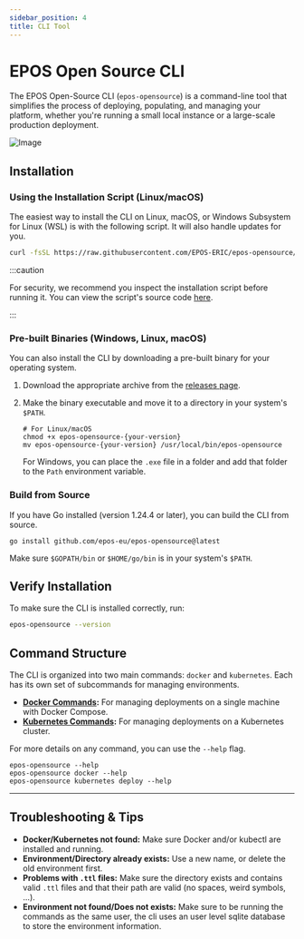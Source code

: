 ```yaml
---
sidebar_position: 4
title: CLI Tool
---
```


# EPOS Open Source CLI

The EPOS Open-Source CLI (`epos-opensource`) is a command-line tool that simplifies the process of deploying, populating, and managing your platform, whether you're running a small local instance or a large-scale production deployment.

![Image](/img/docker_deploy_urls.png)

## Installation

### Using the Installation Script (Linux/macOS)

The easiest way to install the CLI on Linux, macOS, or Windows Subsystem for Linux (WSL) is with the following script. It will also handle updates for you.

```bash
curl -fsSL https://raw.githubusercontent.com/EPOS-ERIC/epos-opensource/main/install.sh | bash
```

:::caution

For security, we recommend you inspect the installation script before running it. You can view the script's source code [here](https://raw.githubusercontent.com/EPOS-ERIC/epos-opensource/main/install.sh).

:::

### Pre-built Binaries (Windows, Linux, macOS)

You can also install the CLI by downloading a pre-built binary for your operating system.

1. Download the appropriate archive from the [releases page](https://github.com/epos-eu/epos-opensource/releases).
2. Make the binary executable and move it to a directory in your system's `$PATH`.

   ```shell
   # For Linux/macOS
   chmod +x epos-opensource-{your-version}
   mv epos-opensource-{your-version} /usr/local/bin/epos-opensource
   ```

   For Windows, you can place the `.exe` file in a folder and add that folder to the `Path` environment variable.

### Build from Source

If you have Go installed (version 1.24.4 or later), you can build the CLI from source.

```shell
go install github.com/epos-eu/epos-opensource@latest
```

Make sure `$GOPATH/bin` or `$HOME/go/bin` is in your system's `$PATH`.

## Verify Installation

To make sure the CLI is installed correctly, run:

```bash
epos-opensource --version
```

## Command Structure

The CLI is organized into two main commands: `docker` and `kubernetes`. Each has its own set of subcommands for managing environments.

*   **[Docker Commands](./docker.md):** For managing deployments on a single machine with Docker Compose.
*   **[Kubernetes Commands](./kubernetes.md):** For managing deployments on a Kubernetes cluster.

For more details on any command, you can use the `--help` flag.

```shell
epos-opensource --help
epos-opensource docker --help
epos-opensource kubernetes deploy --help
```

---

## Troubleshooting & Tips

- **Docker/Kubernetes not found:** Make sure Docker and/or kubectl are installed and running.
- **Environment/Directory already exists:** Use a new name, or delete the old environment first.
- **Problems with `.ttl` files:** Make sure the directory exists and contains valid `.ttl` files and that their path are valid (no spaces, weird symbols, ...).
- **Environment not found/Does not exists:** Make sure to be running the commands as the same user, the cli uses an user level sqlite database to store the environment information.
